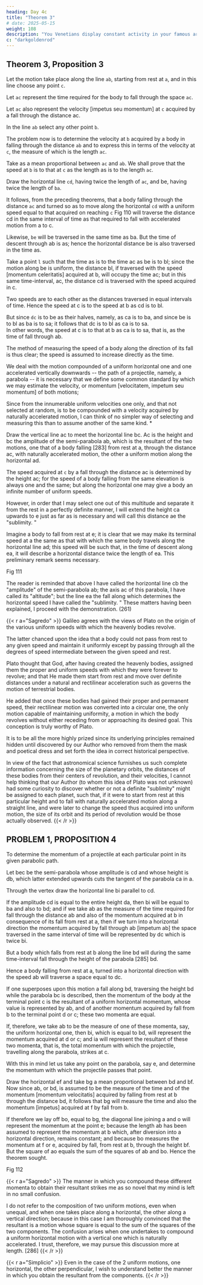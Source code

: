 ```yaml
---
heading: Day 4c
title: "Theorem 3"
# date: 2025-05-15
weight: 108
description: "You Venetians display constant activity in your famous arsenal. It is a great way to learn about mechanics."
c: "darkgoldenrod"
---
```




## Theorem 3, Proposition 3

Let the motion take place along the line `ab`, starting from rest at `a`, and in this line choose any point `c`.

Let `ac` represent the time required for the body to fall through the space `ac`.

Let `ac` also represent the velocity [impetus seu momentum] at `c` acquired by a fall through the distance ac.  

In the line `ab` select any other point `b`.

The problem now is to determine the velocity at `b` acquired by a body in falling through the distance `ab` and to express this in terms of the velocity at `c`, the measure of which is the length `ac`.  

Take as a mean proportional between `ac` and `ab`. We shall prove that the speed at `b` is to that at `c` as the length as is to the length `ac`.

Draw the horizontal line `cd`, having twice the length of `ac`, and be, having twice the length of `ba`.

It follows, from the preceding theorems, that a body falling through the distance `ac` and turned so as to move along the horizontal `cd` with a uniform speed equal to that acquired on reaching `c` Fig 110 will traverse the distance cd in the same interval of time as that required to fall with accelerated motion from a to c.

Likewise, `be` will be traversed in the same time as ba.  But the time of descent through ab is as; hence the horizontal distance be is also traversed in the time as.  

Take a point `l` such that the time as is to the time ac as be is to bl; since the motion along be is uniform, the distance bl, if traversed with the speed [momentum celeritatis] acquired at b, will occupy the time ac; but in this same time-interval, ac, the distance cd is traversed with the speed acquired in c.

Two speeds are to each other as the distances traversed in equal intervals of time.  Hence the speed at c is to the speed at b as cd is to bl.  

But since `dc` is to be as their halves, namely, as ca is to ba, and since be is to bl as ba is to sa; it follows that dc is to bl as ca is to sa.  
In other words, the speed at c is to that at b as ca is to sa, that is, as the time of fall through ab. 

The method of measuring the speed of a body along the direction of its fall is thus clear; the speed is assumed to increase directly as the time. 

We deal with the motion compounded of a uniform horizontal one and one accelerated vertically downwards -- the path of a projectile, namely, a parabola -- it is necessary that we define some common standard by which we may estimate the velocity, or momentum [velocitatem, impetum seu momentum] of both motions; 

Since from the innumerable uniform velocities one only, and that not selected at random, is to be compounded with a velocity acquired by naturally accelerated motion, I can think of no simpler way of selecting and measuring this than to assume another of the same kind. * 

Draw the vertical line ac to meet the horizontal line bc.  Ac is the height and bc the amplitude of the semi-parabola ab, which is the resultant of the two motions, one that of a body falling [283] from rest at a, through the distance ac, with naturally accelerated motion, the other a uniform motion along the horizontal ad.  

The speed acquired at `c` by a fall through the distance ac is determined by the height ac; for the speed of a body falling from the same elevation is always one and the same; but along the horizontal one may give a body an infinite number of uniform speeds.

However, in order that I may select one out of this multitude and separate it from the rest in a perfectly definite manner, I will extend the height ca upwards to e just as far as is necessary and will call this distance ae the "sublimity. " 

Imagine a body to fall from rest at e; it is clear that we may make its terminal speed at a the same as that with which the same body travels along the horizontal line ad; this speed will be such that, in the time of descent along ea, it will describe a horizontal distance twice the length of ea.  This preliminary remark seems necessary. 

Fig 111

The reader is reminded that above I have called the horizontal line cb the "amplitude" of the semi-parabola ab; the axis ac of this parabola, I have called its "altitude"; but the line ea the fall along which determines the horizontal speed I have called the "sublimity. " These matters having been explained, I proceed with the demonstration.  (261)



{{< r a="Sagredo" >}}
Galileo agrees with the views of Plato on the origin of the various uniform speeds with which the heavenly bodies revolve.

The latter chanced upon the idea that a body could not pass from rest to any given speed and maintain it uniformly except by passing through all the degrees of speed intermediate between the given speed and rest.

Plato thought that God, after having created the heavenly bodies, assigned them the proper and uniform speeds with which they were forever to revolve; and that He made them start from rest and move over definite distances under a natural and rectilinear acceleration such as governs the motion of terrestrial bodies.  

He added that once these bodies had gained their proper and permanent speed, their rectilinear motion was converted into a circular one, the only motion capable of maintaining uniformity, a motion in which the body revolves without either receding from or approaching its desired goal.  This conception is truly worthy of Plato.

It is to be all the more highly prized since its underlying principles remained hidden until discovered by our Author who removed from them the mask and poetical dress and set forth the idea in correct historical perspective.  

In view of the fact that astronomical science furnishes us such complete information concerning the size of the planetary orbits, the distances of these bodies from their centers of revolution, and their velocities, I cannot help thinking that our Author (to whom this idea of Plato was not unknown) had some curiosity to discover whether or not a definite "sublimity" might be assigned to each planet, such that, if it were to start from rest at this particular height and to fall with naturally accelerated motion along a straight line, and were later to change the speed thus acquired into uniform motion, the size of its orbit and its period of revolution would be those actually observed. 
{{< /r >}}


<!-- Salv I think I remember his having told me that he once made the computation and found a satisfactory correspondence with observation.  But he did not wish to speak of it, lest in (262) view of the odium which his many new discoveries had already brought upon him, this might be adding fuel to the fire.  But if any one desires such information he can obtain it for himself from the theory set forth in the present treatment.  -->



<!-- We now proceed with the matter in hand, which is to prove: -->


## PROBLEM 1, PROPOSITION 4

To determine the momentum of a projectile at each particular point in its given parabolic path. 

Let bec be the semi-parabola whose amplitude is cd and whose height is db, which latter extended upwards cuts the tangent of the parabola ca in a.  

Through the vertex draw the horizontal line bi parallel to cd.

If the amplitude cd is equal to the entire height da, then bi will be equal to ba and also to bd; and if we take ab as the measure of the time required for fall through the distance ab and also of the momentum acquired at b in consequence of its fall from rest at a, then if we turn into a horizontal direction the momentum acquired by fall through ab [impetum ab] the space traversed in the same interval of time will be represented by dc which is twice bi.  

But a body which falls from rest at b along the line bd will during the same time-interval fall through the height of the parabola [285] bd.  

Hence a body falling from rest at a, turned into a horizontal direction with the speed ab will traverse a space equal to dc.

If one superposes upon this motion a fall along bd, traversing the height bd while the parabola bc is described, then the momentum of the body at the terminal point c is the resultant of a uniform horizontal momentum, whose value is represented by ab, and of another momentum acquired by fall from b to the terminal point d or c; these two momenta are equal.  

If, therefore, we take ab to be the measure of one of these momenta, say, the uniform horizontal one, then bi, which is equal to bd, will represent the momentum acquired at d or c; and ia will represent the resultant of these two momenta, that is, the total momentum with which the projectile, travelling along the parabola, strikes at c.

With this in mind let us take any point on the parabola, say e, and determine the momentum with which the projectile passes that point.  

Draw the horizontal ef and take bg a mean proportional between bd and bf.  Now since ab, or bd, is assumed to be the measure of the time and of the momentum [momentum velocitatis] acquired by falling from rest at b through the distance bd, it follows that bg will measure the time and also the momentum [impetus] acquired at f by fall from b.  

If therefore we lay off bo, equal to bg, the diagonal line joining a and o will represent the momentum at the point e; because the length ab has been assumed to represent the momentum at b which, after diversion into a horizontal direction, remains constant; and because bo measures the momentum at f or e, acquired by fall, from rest at b, through the height bf.  But the square of ao equals the sum of the squares of ab and bo.  Hence the theorem sought. 

Fig 112


{{< r a="Sagredo" >}}
The manner in which you compound these different momenta to obtain their resultant strikes me as so novel that my mind is left in no small confusion.

I do not refer to the composition of two uniform motions, even when unequal, and when one takes place along a horizontal, the other along a vertical direction; because in this case I am thoroughly convinced that the resultant is a motion whose square is equal to the sum of the squares of the two components.  The confusion arises when one undertakes to compound a uniform horizontal motion with a vertical one which is naturally accelerated.  I trust, therefore, we may pursue this discussion more at length.  [286]
{{< /r >}}


{{< r a="Simplicio" >}}
Even in the case of the 2 uniform motions, one horizontal, the other perpendicular, I wish to understand better the manner in which you obtain the resultant from the components.
{{< /r >}}



